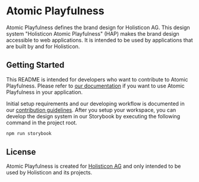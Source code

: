 # Atomic Playfulness

Atomic Playfulness defines the brand design for Holisticon AG. This design
system "Holisticon Atomic Playfulness" (HAP) makes the brand design accessible
to web applications. It is intended to be used by applications that are built by
and for Holisticon.

## Getting Started

This README is intended for developers who want to contribute to Atomic
Playfulness. Please refer to
[our documentation](https://atomic-playfulness.holisticon.de/) if you want to
use Atomic Playfulness in your application.

Initial setup requirements and our developing workflow is documented in our
[contribution guidelines](./CONTRIBUTING.md). After you setup your workspace,
you can develop the design system in our Storybook by executing the following
command in the project root.

```bash
npm run storybook
```

## License

Atomic Playfulness is created for [Holisticon AG](https://holisticon.de) and
only intended to be used by Holisticon and its projects.
